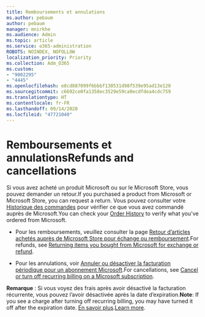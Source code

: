 ```yaml
---
title: Remboursements et annulations
ms.author: pebaum
author: pebaum
manager: mnirkhe
ms.audience: Admin
ms.topic: article
ms.service: o365-administration
ROBOTS: NOINDEX, NOFOLLOW
localization_priority: Priority
ms.collection: Adm_O365
ms.custom:
- "9002295"
- "4445"
ms.openlocfilehash: e8cd887099f6bbbf130531d98f539e95ad13e120
ms.sourcegitcommit: c6692ce0fa1358ec3529e59ca0ecdfdea4cdc759
ms.translationtype: HT
ms.contentlocale: fr-FR
ms.lasthandoff: 09/14/2020
ms.locfileid: "47721040"
---
```

# <a name="refunds-and-cancellations"></a><span data-ttu-id="ad783-102">Remboursements et annulations</span><span class="sxs-lookup"><span data-stu-id="ad783-102">Refunds and cancellations</span></span>

<span data-ttu-id="ad783-103">Si vous avez acheté un produit Microsoft ou sur le Microsoft Store, vous pouvez demander un retour.</span><span class="sxs-lookup"><span data-stu-id="ad783-103">If you purchased a product from Microsoft or Microsoft Store, you can request a return.</span></span> <span data-ttu-id="ad783-104">Vous pouvez consulter votre [Historique des commandes](https://account.microsoft.com/billing/orders/) pour vérifier ce que vous avez commandé auprès de Microsoft.</span><span class="sxs-lookup"><span data-stu-id="ad783-104">You can check your [Order History](https://account.microsoft.com/billing/orders/) to verify what you've ordered from Microsoft.</span></span> 

- <span data-ttu-id="ad783-105">Pour les remboursements, veuillez consulter la page [Retour d’articles achetés auprès de Microsoft Store pour échange ou remboursement](https://support.microsoft.com/help/10558).</span><span class="sxs-lookup"><span data-stu-id="ad783-105">For refunds, see [Returning items you bought from Microsoft for exchange or refund](https://support.microsoft.com/help/10558).</span></span>

- <span data-ttu-id="ad783-106">Pour les annulations, voir [Annuler ou désactiver la facturation périodique pour un abonnement Microsoft](https://support.microsoft.com/help/4027815).</span><span class="sxs-lookup"><span data-stu-id="ad783-106">For cancellations, see [Cancel or turn off recurring billing on a Microsoft subscription](https://support.microsoft.com/help/4027815).</span></span>

<span data-ttu-id="ad783-107">**Remarque** : Si vous voyez des frais après avoir désactivé la facturation récurrente, vous pouvez l’avoir désactivée après la date d’expiration.</span><span class="sxs-lookup"><span data-stu-id="ad783-107">**Note**: If you see a charge after turning off recurring billing, you may have turned it off after the expiration date.</span></span> <span data-ttu-id="ad783-108">[En savoir plus](https://support.microsoft.com/help/10640).</span><span class="sxs-lookup"><span data-stu-id="ad783-108">[Learn more](https://support.microsoft.com/help/10640).</span></span> 